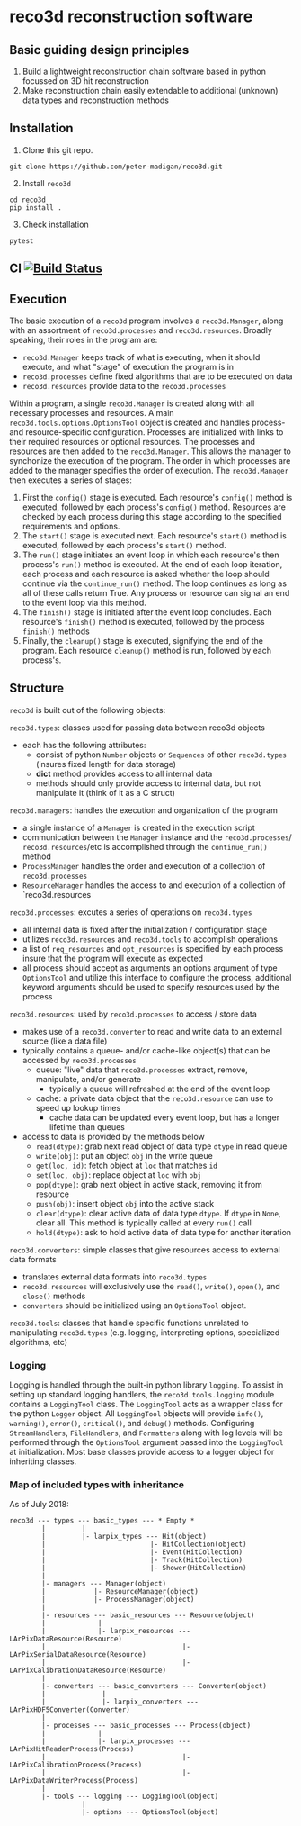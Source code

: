 # reco3d reconstruction software

## Basic guiding design principles
1. Build a lightweight reconstruction chain software based in python focussed on 3D hit
   reconstruction
2. Make reconstruction chain easily extendable to additional (unknown) data types and
   reconstruction methods

## Installation
 1. Clone this git repo.
 ```
 git clone https://github.com/peter-madigan/reco3d.git
 ```
 2. Install `reco3d`
 ```
 cd reco3d
 pip install .
 ```
 3. Check installation
 ```
 pytest
 ``` 

## CI [![Build Status](https://travis-ci.org/peter-madigan/reco3d.svg?branch=master)](https://travis-ci.org/peter-madigan/reco3d)

## Execution
The basic execution of a `reco3d` program involves a `reco3d.Manager`, along with an
assortment of `reco3d.processes` and `reco3d.resources`. Broadly speaking, their roles in the
program are:
 - `reco3d.Manager` keeps track of what is executing, when it should execute, and what "stage"
 of execution the program is in
 - `reco3d.processes` define fixed algorithms that are to be executed on data
 - `reco3d.resources` provide data to the `reco3d.processes`

Within a program, a single `reco3d.Manager` is created along with all necessary processes and
resources. A main `reco3d.tools.options.OptionsTool` object is created and handles process-
and resource-specific configuration. Processes are initialized with links to their required
resources or optional resources. The processes and resources are then added to the 
`reco3d.Manager`. This allows the manager to synchonize the execution of the program. The 
order in which processes are added to the manager specifies the order of execution. The 
`reco3d.Manager` then executes a series of stages:
 1. First the `config()` stage is executed. Each resource's `config()` method is executed,
 followed by each process's `config()` method. Resources are checked by each process during this
 stage according to the specified requirements and options.
 2. The `start()` stage is executed next. Each resource's `start()` method is executed,
 followed by each process's `start()` method.
 3. The `run()` stage initiates an event loop in which each resource's then process's `run()`
 method is executed. At the end of each loop iteration, each process and each resource is
 asked whether the loop should continue via the `continue_run()` method. The loop continues as
 long as all of these calls return True. Any process or resource can signal an end to the 
 event loop via this method.
 4. The `finish()` stage is initiated after the event loop concludes. Each resource's
 `finish()` method is executed, followed by the process `finish()` methods
 5. Finally, the `cleanup()` stage is executed, signifying the end of the program. Each
 resource `cleanup()` method is run, followed by each process's.

## Structure
`reco3d` is built out of the following objects:


`reco3d.types`: classes used for passing data between reco3d objects
 - each has the following attributes:
   - consist of python `Number` objects or `Sequences` of other `reco3d.types` (insures fixed
   length for data storage)
   - __dict__ method provides access to all internal data
   - methods should only provide access to internal data, but not manipulate it (think of it
   as a C struct)

`reco3d.managers`: handles the execution and organization of the program
 - a single instance of a `Manager` is created in the execution script
 - communication between the `Manager` instance and the `reco3d.processes`/
 `reco3d.resources`/etc is accomplished through the `continue_run()` method
 - `ProcessManager` handles the order and execution of a collection of `reco3d.processes`
 - `ResourceManager` handles the access to and execution of a collection of `reco3d.resources

`reco3d.processes`: excutes a series of operations on `reco3d.types`
 - all internal data is fixed after the initialization / configuration stage
 - utilizes `reco3d.resources` and `reco3d.tools` to accomplish operations
 - a list of `req_resources` and `opt_resources` is specified by each process insure that the
 program will execute as expected
 - all process should accept as arguments an options argument of type `OptionsTool` and 
 utilize this interface to configure the process, additional keyword arguments should be used
 to specify resources used by the process

`reco3d.resources`: used by `reco3d.processes` to access / store data
 - makes use of a `reco3d.converter` to read and write data to an external source (like a data
 file)
 - typically contains a queue- and/or cache-like object(s) that can be accessed by
 `reco3d.processes`
   - queue: "live" data that `reco3d.processes` extract, remove, manipulate, and/or generate
     - typically a queue will refreshed at the end of the event loop
   - cache: a private data object that the `reco3d.resource` can use to speed up lookup times
     - cache data can be updated every event loop, but has a longer lifetime than queues
 - access to data is provided by the methods below
   - `read(dtype)`: grab next read object of data type `dtype` in read queue
   - `write(obj)`: put an object `obj` in the write queue
   - `get(loc, id)`: fetch object at `loc` that matches `id`
   - `set(loc, obj)`: replace object at `loc` with `obj`
   - `pop(dtype)`: grab next object in active stack, removing it from resource
   - `push(obj)`: insert object `obj` into the active stack
   - `clear(dtype)`: clear active data of data type `dtype`. If `dtype` in `None`, clear all.
   This method is typically called at every `run()` call
   - `hold(dtype)`: ask to hold active data of data type for another iteration

`reco3d.converters`: simple classes that give resources access to external data formats
 - translates external data formats into `reco3d.types`
 - `reco3d.resources` will exclusively use the `read()`, `write()`, `open()`, and `close()` methods
 - `converters` should be initialized using an `OptionsTool` object.

`reco3d.tools`: classes that handle specific functions unrelated to manipulating 
`reco3d.types` (e.g. logging, interpreting options, specialized algorithms, etc)

### Logging
Logging is handled through the built-in python library `logging`. To assist in setting up 
standard logging handlers, the `reco3d.tools.logging` module contains a `LoggingTool` class.
The `LoggingTool` acts as a wrapper class for the python `Logger` object. All `LoggingTool`
objects will provide `info()`, `warning()`, `error()`, `critical()`, and `debug()` methods.
Configuring `StreamHandlers`, `FileHandlers`, and `Formatters` along with log levels will be
performed through the `OptionsTool` argument passed into the `LoggingTool` at initialization. Most
base classes provide access to a logger object for inheriting classes.

### Map of included types with inheritance
As of July 2018:
```
reco3d --- types --- basic_types --- * Empty *
        |         |
        |         |- larpix_types --- Hit(object)
        |                          |- HitCollection(object)
        |                          |- Event(HitCollection)
        |                          |- Track(HitCollection)
        |                          |- Shower(HitCollection)
        |
        |- managers --- Manager(object)
        |            |- ResourceManager(object)
        |            |- ProcessManager(object)
        |
        |- resources --- basic_resources --- Resource(object)
        |             |
        |             |- larpix_resources --- LArPixDataResource(Resource)
        |                                  |- LArPixSerialDataResource(Resource)
        |                                  |- LArPixCalibrationDataResource(Resource)
        |
        |- converters --- basic_converters --- Converter(object)
        |              |
        |              |- larpix_converters --- LArPixHDF5Converter(Converter)
        |
        |- processes --- basic_processes --- Process(object)
        |             |
        |             |- larpix_processes --- LArPixHitReaderProcess(Process)
        |                                  |- LArPixCalibrationProcess(Process)
        |                                  |- LArPixDataWriterProcess(Process)
        |
        |- tools --- logging --- LoggingTool(object)
                  |
                  |- options --- OptionsTool(object)
```
